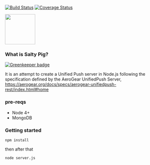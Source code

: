 [![Build Status](https://travis-ci.org/salty-pig/Salty-Pig.svg?branch=master)](https://travis-ci.org/salty-pig/Salty-Pig) [![Coverage Status](https://coveralls.io/repos/github/salty-pig/Salty-Pig/badge.svg?branch=master)](https://coveralls.io/github/salty-pig/Salty-Pig?branch=master)

<img src="https://dl.dropboxusercontent.com/u/4371641/salty-pig.svg"  height="100">


### What is Salty Pig?

[![Greenkeeper badge](https://badges.greenkeeper.io/salty-pig/Salty-Pig.svg)](https://greenkeeper.io/)

It is an attempt to create a Unified Push server in Node.js following the specification defined by the AeroGear UnifiedPush Server, https://aerogear.org/docs/specs/aerogear-unifiedpush-rest/index.html#home


### pre-reqs

* Node 4+
* MongoDB

### Getting started

`npm install`

then after that

`node server.js`

